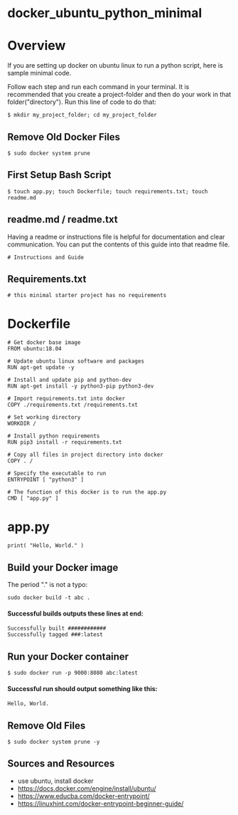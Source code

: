 # docker_ubuntu_python_minimal


# Overview
If you are setting up docker on ubuntu linux to run a python script, here is sample minimal code. 

Follow each step and run each command in your terminal. It is recommended that you create a project-folder and then do your work in that folder("directory"). Run this line of code to do that:
```
$ mkdir my_project_folder; cd my_project_folder
```

## Remove Old Docker Files 
```
$ sudo docker system prune
```

## First Setup Bash Script
```
$ touch app.py; touch Dockerfile; touch requirements.txt; touch readme.md
```

## readme.md / readme.txt 
Having a readme or instructions file is helpful for documentation and clear communication. You can put the contents of this guide into that readme file.
```
# Instructions and Guide
```

## Requirements.txt
```
# this minimal starter project has no requirements
```

# Dockerfile
```
# Get docker base image
FROM ubuntu:18.04

# Update ubuntu linux software and packages
RUN apt-get update -y

# Install and update pip and python-dev 
RUN apt-get install -y python3-pip python3-dev

# Import requirements.txt into docker
COPY ./requirements.txt /requirements.txt

# Set working directory
WORKDIR /

# Install python requirements
RUN pip3 install -r requirements.txt

# Copy all files in project directory into docker
COPY . /

# Specify the executable to run
ENTRYPOINT [ "python3" ]

# The function of this docker is to run the app.py
CMD [ "app.py" ]
```

# app.py
```
print( "Hello, World." )
```

## Build your Docker image
The period "." is not a typo:
```
sudo docker build -t abc .
```

#### Successful builds outputs these lines at end:
```
Successfully built ############
Successfully tagged ###:latest
```

## Run your Docker container
```
$ sudo docker run -p 9000:8080 abc:latest
```

#### Successful run should output something like this: 
```
Hello, World.
```

## Remove Old Files 
```
$ sudo docker system prune -y
```

## Sources and Resources
- use ubuntu, install docker
- https://docs.docker.com/engine/install/ubuntu/
- https://www.educba.com/docker-entrypoint/
- https://linuxhint.com/docker-entrypoint-beginner-guide/ 

